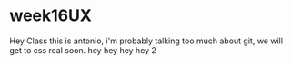 # week16UX

Hey Class this is antonio, i'm probably talking too much about git, we will get to css real soon.
hey hey
hey hey 2